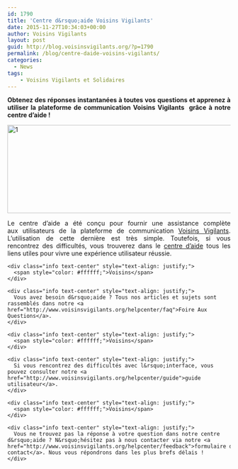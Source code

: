 ```yaml
---
id: 1790
title: 'Centre d&rsquo;aide Voisins Vigilants'
date: 2015-11-27T10:34:03+00:00
author: Voisins Vigilants
layout: post
guid: http://blog.voisinsvigilants.org/?p=1790
permalink: /blog/centre-daide-voisins-vigilants/
categories:
  - News
tags:
    - Voisins Vigilants et Solidaires
---
```

<p style="text-align: justify;">
  <strong>Obtenez des réponses instantanées à toutes vos questions et apprenez à utiliser la plateforme de communication Voisins Vigilants  grâce à notre centre d&rsquo;aide !</strong>
</p>

[<img class="aligncenter size-full wp-image-1825" src="./../../images/2015/11/13.jpg" alt="1" width="968" height="199" />](./../../images/2015/11/13.jpg)

<div class="col-sm-4">
  <div class="section">
    <div class="info text-center" style="text-align: justify;">
      Le centre d&rsquo;aide a été conçu pour fournir une assistance complète aux utilisateurs de la plateforme de communication <a href="http://www.voisinsvigilants.org">Voisins Vigilants</a>. L&rsquo;utilisation de cette dernière est très simple. Toutefois, si vous rencontrez des difficultés, vous trouverez dans le <a href="http://www.voisinsvigilants.org/helpcenter">centre d&rsquo;aide</a> tous les liens utiles pour vivre une expérience utilisateur réussie.
    </div>
    
    <div class="info text-center" style="text-align: justify;">
      <span style="color: #ffffff;">Voisins</span>
    </div>
    
    <div class="info text-center" style="text-align: justify;">
      Vous avez besoin d&rsquo;aide ? Tous nos articles et sujets sont rassemblés dans notre <a href="http://www.voisinsvigilants.org/helpcenter/faq">Foire Aux Questions</a>.
    </div>
    
    <div class="info text-center" style="text-align: justify;">
      <span style="color: #ffffff;">Voisins</span>
    </div>
    
    <div class="info text-center" style="text-align: justify;">
      Si vous rencontrez des difficultés avec l&rsquo;interface, vous pouvez consulter notre <a href="http://www.voisinsvigilants.org/helpcenter/guide">guide utilisateur</a>.
    </div>
    
    <div class="info text-center" style="text-align: justify;">
      <span style="color: #ffffff;">Voisins</span>
    </div>
    
    <div class="info text-center" style="text-align: justify;">
      Vous ne trouvez pas la réponse à votre question dans notre centre d&rsquo;aide ? N&rsquo;hésitez pas à nous contacter via notre <a href="http://www.voisinsvigilants.org/helpcenter/feedback">formulaire de contact</a>. Nous vous répondrons dans les plus brefs délais !
    </div>
  </div>
</div>
